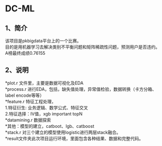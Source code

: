 # DC-ML
## 1、简介
该项目是pkbigdata平台上的一个比赛。<br>
目的是用机器学习去解决类别不平衡问题和矩阵稀疏性问题，预测用户是否违约。<br>
A榜最终成绩0.76155<br>
## 2、说明
*plot.r 文件里，主要是数据可视化及EDA<br>
*process.r 进行EDA，包括，缺失值处理，异常值检验，数据转换（卡方分箱、label encode等等）<br>
*feature.r 特征工程处理，<br>
    1.特征衍生: 业务逻辑、数学公式、特征交叉<br>
    2.特征选择：IV值，xgb important topN<br>
*datamining.r 数据探索<br>
*其他：模型的建立，catboot、lgb、catboost<br>
*stack.r 对三个建立的模型使用logistic进行两层stack融合。<br>
*result文件夹此次项目运行环境，里面包含各种结果、数据和完整代码。<br>
